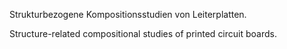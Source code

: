 <!--
title: Leiterplattenfelder
title_translate: 
date: 05-2018
links: 
list: Acryl auf Papier, 29,7 x 42,0 und 29,7 x 29,7 cm
list_translate: Acryl on paper, 11.7 x 16.5 and 11.7 x 11.7 in
-->
<div><p>Strukturbezogene Kompositionsstudien von Leiterplatten.</p>
<p class="translate">Structure-related compositional studies of printed circuit boards.</p></div>